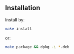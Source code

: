 ## Installation

Install by:

  ```sh
  make install
  ```

  or:

  ```sh
  make package && dpkg -i *.deb
  ```
